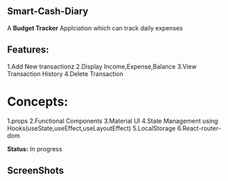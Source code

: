 ## Smart-Cash-Diary
A **Budget Tracker** Applciation which can track daily expenses 

## Features:

1.Add New transactionz
2.Display Income,Expense,Balance
3.View Transaction History 
4.Delete Transaction

# Concepts:
1.props
2.Functional Components
3.Material UI
4.State Management using Hooks(useState,useEffect,useLayoutEffect)
5.LocalStorage
6.React-router-dom

**Status:**
In progress

## ScreenShots


